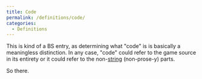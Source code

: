 ```yaml
---
title: Code
permalink: /definitions/code/
categories: 
  - Definitions
---
```


This is kind of a BS entry, as determining what "code" is is basically a
meaningless distinction. In any case, "code" could refer to the game
source in its entirety or it could refer to the
non-[string](/strings/string/) (non-prose-y) parts.

So there.
